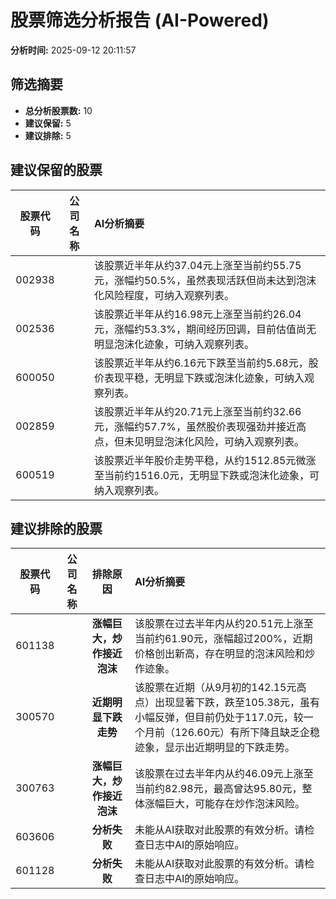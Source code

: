 # 股票筛选分析报告 (AI-Powered)

**分析时间:** 2025-09-12 20:11:57

## 筛选摘要

- **总分析股票数:** 10
- **建议保留:** 5
- **建议排除:** 5

## 建议保留的股票

| 股票代码 | 公司名称 | AI分析摘要 |
|:---:|:---:|:---|
| 002938 |  | 该股票近半年从约37.04元上涨至当前约55.75元，涨幅约50.5%，虽然表现活跃但尚未达到泡沫化风险程度，可纳入观察列表。 |
| 002536 |  | 该股票近半年从约16.98元上涨至当前约26.04元，涨幅约53.3%，期间经历回调，目前估值尚无明显泡沫化迹象，可纳入观察列表。 |
| 600050 |  | 该股票近半年从约6.16元下跌至当前约5.68元，股价表现平稳，无明显下跌或泡沫化迹象，可纳入观察列表。 |
| 002859 |  | 该股票近半年从约20.71元上涨至当前约32.66元，涨幅约57.7%，虽然股价表现强劲并接近高点，但未见明显泡沫化风险，可纳入观察列表。 |
| 600519 |  | 该股票近半年股价走势平稳，从约1512.85元微涨至当前约1516.0元，无明显下跌或泡沫化迹象，可纳入观察列表。 |

## 建议排除的股票

| 股票代码 | 公司名称 | 排除原因 | AI分析摘要 |
|:---:|:---:|:---:|:---|
| 601138 |  | **涨幅巨大，炒作接近泡沫** | 该股票在过去半年内从约20.51元上涨至当前约61.90元，涨幅超过200%，近期价格创出新高，存在明显的泡沫风险和炒作迹象。 |
| 300570 |  | **近期明显下跌走势** | 该股票在近期（从9月初的142.15元高点）出现显著下跌，跌至105.38元，虽有小幅反弹，但目前仍处于117.0元，较一个月前（126.60元）有所下降且缺乏企稳迹象，显示出近期明显的下跌走势。 |
| 300763 |  | **涨幅巨大，炒作接近泡沫** | 该股票在过去半年内从约46.09元上涨至当前约82.98元，最高曾达95.80元，整体涨幅巨大，可能存在炒作泡沫风险。 |
| 603606 |  | **分析失败** | 未能从AI获取对此股票的有效分析。请检查日志中AI的原始响应。 |
| 601128 |  | **分析失败** | 未能从AI获取对此股票的有效分析。请检查日志中AI的原始响应。 |
